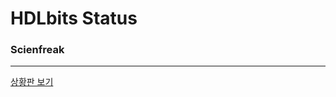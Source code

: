 # HDLbits Status
### Scienfreak
***
[상황판 보기](https://hdlbits.01xz.net/wiki/Special:VlgStats/FF890091B7918AA4)
